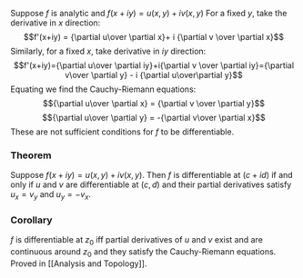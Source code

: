 Suppose $f$ is analytic and $f(x+iy)=u(x,y)+iv(x,y)$
For a fixed $y$, take the derivative in $x$ direction:
$$f'(x+iy) = {\partial u\over \partial x}+ i {\partial v \over \partial x}$$
Similarly, for a fixed $x$, take derivative in $iy$ direction:
$$f'(x+iy)={\partial u\over \partial iy}+i{\partial v \over \partial iy}={\partial v\over \partial y} - i {\partial u\over\partial y}$$
Equating we find the Cauchy-Riemann equations:
$${\partial u\over \partial x} = {\partial v \over \partial y}$$
$${\partial u\over \partial y} = -{\partial v\over \partial x}$$
These are not sufficient conditions for $f$ to be differentiable. 

### Theorem
Suppose $f(x+iy)=u(x,y)+iv(x,y)$. Then $f$ is differentiable at $(c+id)$ if and only if $u$ and $v$ are differentiable at $(c,d)$ and their partial derivatives satisfy $u_x=v_y$ and $u_y=-v_x$. 
### Corollary
$f$ is differentiable at $z_0$ iff partial derivatives of $u$ and $v$ exist and are continuous around $z_0$ and they satisfy the Cauchy-Riemann equations. Proved in [[Analysis and Topology]].